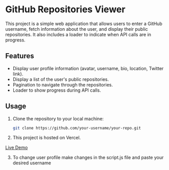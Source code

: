 # GitHub Repositories Viewer

This project is a simple web application that allows users to enter a GitHub username, fetch information about the user, and display their public repositories. It also includes a loader to indicate when API calls are in progress.

## Features

- Display user profile information (avatar, username, bio, location, Twitter link).
- Display a list of the user's public repositories.
- Pagination to navigate through the repositories.
- Loader to show progress during API calls.

## Usage

1. Clone the repository to your local machine:

   ```bash
   git clone https://github.com/your-username/your-repo.git

2. This project is hosted on Vercel.

[Live Demo](https://display-git-profile.vercel.app)

3. To change user profile make changes in the script.js file and paste your desired username
